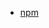 <!-- - [Gitlab](https://github.com/YanPanMichael/ferry-mw-core) -->
- [npm](https://www.npmjs.com/package/@ferry-middleware/ferry-mw-core)